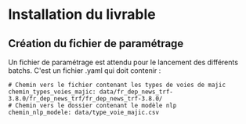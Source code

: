# Installation du livrable

## Création du fichier de paramétrage

Un fichier de paramétrage est attendu pour le lancement des différents batchs. C'est un fichier .yaml qui doit contenir :

```
# Chemin vers le fichier contenant les types de voies de majic
chemin_types_voies_majic: data/fr_dep_news_trf-3.8.0/fr_dep_news_trf/fr_dep_news_trf-3.8.0/ 
# Chemin vers le dossier contenant le modèle nlp
chemin_nlp_modele: data/type_voie_majic.csv
```